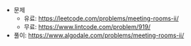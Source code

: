 - 문제
	- 유료: https://leetcode.com/problems/meeting-rooms-ii/
	- 무료: https://www.lintcode.com/problem/919/
- 풀이: https://www.algodale.com/problems/meeting-rooms-ii/
